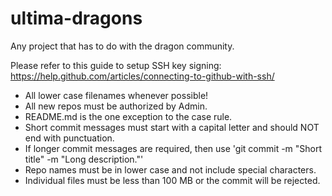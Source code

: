 # ultima-dragons
Any project that has to do with the dragon community.

Please refer to this guide to setup SSH key signing:
https://help.github.com/articles/connecting-to-github-with-ssh/

- All lower case filenames whenever possible!
- All new repos must be authorized by Admin.
- README.md is the one exception to the case rule.
- Short commit messages must start with a capital letter and should NOT end with punctuation.
- If longer commit messages are required, then use 'git commit -m "Short title" -m "Long description."'
- Repo names must be in lower case and not include special characters.
- Individual files must be less than 100 MB or the commit will be rejected.
